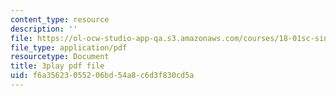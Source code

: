 ```yaml
---
content_type: resource
description: ''
file: https://ol-ocw-studio-app-qa.s3.amazonaws.com/courses/18-01sc-single-variable-calculus-fall-2010/f6a35623055206bd54a8c6d3f830cd5a_apzEJCsycVM.pdf
file_type: application/pdf
resourcetype: Document
title: 3play pdf file
uid: f6a35623-0552-06bd-54a8-c6d3f830cd5a
---
```

